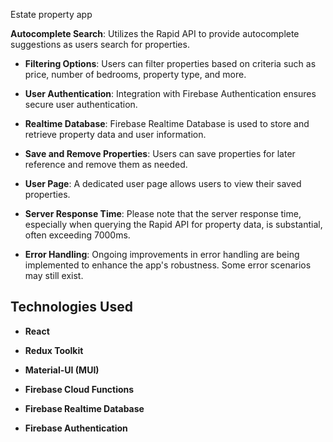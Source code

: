 Estate property app

**Autocomplete Search**: Utilizes the Rapid API to provide autocomplete suggestions as users search for properties.

- **Filtering Options**: Users can filter properties based on criteria such as price, number of bedrooms, property type, and more.

- **User Authentication**: Integration with Firebase Authentication ensures secure user authentication.

- **Realtime Database**: Firebase Realtime Database is used to store and retrieve property data and user information.

- **Save and Remove Properties**: Users can save properties for later reference and remove them as needed.

- **User Page**: A dedicated user page allows users to view their saved properties.

- **Server Response Time**: Please note that the server response time, especially when querying the Rapid API for property data, is substantial, often exceeding 7000ms.

- **Error Handling**: Ongoing improvements in error handling are being implemented to enhance the app's robustness. Some error scenarios may still exist.

## Technologies Used

- **React**

- **Redux Toolkit**

- **Material-UI (MUI)**

- **Firebase Cloud Functions**

- **Firebase Realtime Database**

- **Firebase Authentication**

